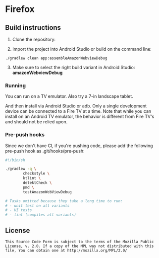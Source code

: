 # Firefox

## Build instructions
1. Clone the repository:

2. Import the project into Android Studio or build on the command line:

  ```shell
  ./gradlew clean app:assembleAmazonWebviewDebug
  ```
3. Make sure to select the right build variant in Android Studio: **amazonWebviewDebug**

### Running
You can run on a TV emulator. Also try a 7-in landscape tablet.

And then install via Android Studio or adb. Only a single development device
can be connected to a Fire TV at a time. Note that while you can install on an
Android TV emulator, the behavior is different from Fire TV's and should not be
relied upon.

### Pre-push hooks
Since we don't have CI, if you're pushing code, please add the following pre-push hook as .git/hooks/pre-push:

  ```sh
  #!/bin/sh

  ./gradlew -q \
          checkstyle \
          ktlint \
          detektCheck \
          pmd \
          testAmazonWebViewDebug

  # Tasks omitted because they take a long time to run:
  # - unit test on all variants
  # - UI tests
  # - lint (compiles all variants)
  ```

## License

    This Source Code Form is subject to the terms of the Mozilla Public
    License, v. 2.0. If a copy of the MPL was not distributed with this
    file, You can obtain one at http://mozilla.org/MPL/2.0/

